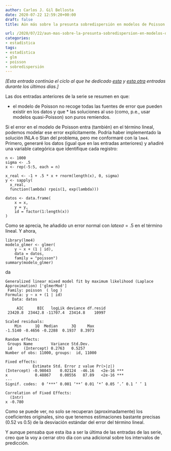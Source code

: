 ```yaml
---
author: Carlos J. Gil Bellosta
date: 2020-07-22 12:59:20+00:00
draft: false
title: Aún más sobre la presunta sobredispersión en modelos de Poisson

url: /2020/07/22/aun-mas-sobre-la-presunta-sobredispersion-en-modelos-de-poisson/
categories:
- estadística
tags:
- estadística
- glm
- poisson
- sobredispersión
---
```





_[Esta entrada continúa el ciclo al que he dedicado [esta](https://www.datanalytics.com/2020/07/17/mas-sobre-la-presunta-sobredispersion-en-el-modelo-de-poisson/) y [esta otra](https://www.datanalytics.com/2020/07/16/no-tus-datos-no-tienen-sobredispersion-es-que-el-gato-de-nelder-se-ha-merendado-la-epsilon/) entradas durante los últimos días.]_







Las dos entradas anteriores de la serie se resumen en que:





  * el modelo de Poisson no recoge todas las fuentes de error que pueden existir en los datos y que  * las soluciones al uso (como, p.e., usar modelos quasi-Poisson) son puros remiendos.





Si el error en el modelo de Poisson entra (también) en el término lineal,  podemos modelar ese error explícitamente. Podría haber implementado la solución INLA o Stan del problema, pero me conformaré con la `lme4`. Primero, generaré los datos (igual que en las entradas anteriores) y añadiré una variable categórica que identifique cada registro:







    n <- 1000
    sigma <- .5
    x <- rep(-5:5, each = n)

    x_real <- -1 + .5 * x + rnorm(length(x), 0, sigma)
    y <- sapply(
      x_real,
      function(lambda) rpois(1, exp(lambda)))

    datos <- data.frame(
        x = x,
        y = y,
        id = factor(1:length(x))
    )







Como se aprecia, he añadido un error normal con $latex \sigma = .5$ en el término lineal. Y ahora,







    library(lme4)
    modelo_glmer <- glmer(
        y ~ x + (1 | id),
        data = datos,
        family = "poisson")
    summary(modelo_glmer)







da







    Generalized linear mixed model fit by maximum likelihood (Laplace Approximation) ['glmerMod']
     Family: poisson  ( log )
    Formula: y ~ x + (1 | id)
       Data: datos

         AIC      BIC   logLik deviance df.resid
     23420.8  23442.8 -11707.4  23414.8    10997

    Scaled residuals:
        Min      1Q  Median      3Q     Max
    -1.5140 -0.4656 -0.2288  0.1937  8.3973

    Random effects:
     Groups Name        Variance Std.Dev.
     id     (Intercept) 0.2763   0.5257
    Number of obs: 11000, groups:  id, 11000

    Fixed effects:
                Estimate Std. Error z value Pr(>|z|)
    (Intercept) -0.98043    0.02124  -46.16   <2e-16 ***
    x            0.48867    0.00556   87.89   <2e-16 ***
    ---
    Signif. codes:  0 ‘***’ 0.001 ‘**’ 0.01 ‘*’ 0.05 ‘.’ 0.1 ‘ ’ 1

    Correlation of Fixed Effects:
      (Intr)
    x -0.780







Como se puede ver, no solo se recuperan (aproximadamente) los coeficientes originales, sino que tenemos estimaciones bastante precisas (0.52 vs 0.5) de la desviación estándar del error del término lineal.







Y aunque pensaba que esta iba a ser la última de las entradas de las serie, creo que la voy a cerrar otro día con una adicional sobre los intervalos de predicción.



